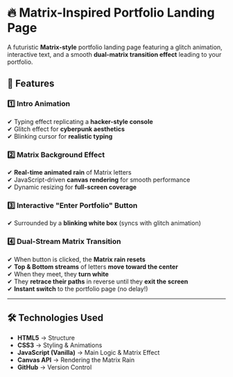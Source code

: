# 🔥 Matrix-Inspired Portfolio Landing Page  

A futuristic **Matrix-style** portfolio landing page featuring a glitch animation, interactive text, and a smooth **dual-matrix transition effect** leading to your portfolio.  

## 🚀 Features  

### **1️⃣ Intro Animation**  
✔ Typing effect replicating a **hacker-style console**  
✔ Glitch effect for **cyberpunk aesthetics**  
✔ Blinking cursor for **realistic typing**  

### **2️⃣ Matrix Background Effect**  
✔ **Real-time animated rain** of Matrix letters  
✔ JavaScript-driven **canvas rendering** for smooth performance  
✔ Dynamic resizing for **full-screen coverage**  

### **3️⃣ Interactive "Enter Portfolio" Button**  
✔ Surrounded by a **blinking white box** (syncs with glitch animation)  

### **4️⃣ Dual-Stream Matrix Transition**  
✔ When button is clicked, the **Matrix rain resets**  
✔ **Top & Bottom streams** of letters **move toward the center**  
✔ When they meet, they **turn white**  
✔ They **retrace their paths** in reverse until they **exit the screen**  
✔ **Instant switch** to the portfolio page (no delay!)  

---

## 🛠 Technologies Used  

- **HTML5** → Structure  
- **CSS3** → Styling & Animations  
- **JavaScript (Vanilla)** → Main Logic & Matrix Effect  
- **Canvas API** → Rendering the Matrix Rain  
- **GitHub** → Version Control  
